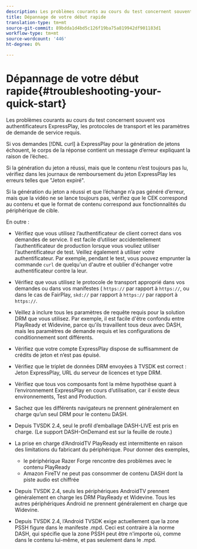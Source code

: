```yaml
---
description: Les problèmes courants au cours du test concernent souvent vos authentificateurs ExpressPlay, les protocoles de transport et les paramètres de demande de service requis.
title: Dépannage de votre début rapide
translation-type: tm+mt
source-git-commit: 89bdda1d4bd5c126f19ba75a819942df901183d1
workflow-type: tm+mt
source-wordcount: '446'
ht-degree: 0%

---
```



# Dépannage de votre début rapide{#troubleshooting-your-quick-start}

Les problèmes courants au cours du test concernent souvent vos authentificateurs ExpressPlay, les protocoles de transport et les paramètres de demande de service requis.

Si vos demandes [!DNL curl] à ExpressPlay pour la génération de jetons échouent, le corps de la réponse contient un message d’erreur expliquant la raison de l’échec.

Si la génération du jeton a réussi, mais que le contenu n’est toujours pas lu, vérifiez dans les journaux de remboursement du jeton ExpressPlay les erreurs telles que &quot;Jeton expiré&quot;.

Si la génération du jeton a réussi et que l’échange n’a pas généré d’erreur, mais que la vidéo ne se lance toujours pas, vérifiez que le CEK correspond au contenu et que le format de contenu correspond aux fonctionnalités du périphérique de cible.

En outre :

* Vérifiez que vous utilisez l’authentificateur de client correct dans vos demandes de service. Il est facile d’utiliser accidentellement l’authentificateur de production lorsque vous vouliez utiliser l’authentificateur de test. Veillez également à utiliser *votre* authentificateur. Par exemple, pendant le test, vous pouvez emprunter la commande `curl` de quelqu&#39;un d&#39;autre et oublier d&#39;échanger votre authentificateur contre la leur.

* Vérifiez que vous utilisez le protocole de transport approprié dans vos demandes ou dans vos manifestes ( `https://` par rapport à `https://`, ou dans le cas de FairPlay, `skd://` par rapport à `https://` par rapport à `https://`.

* Veillez à inclure tous les paramètres de requête requis pour la solution DRM que vous utilisez. Par exemple, il est facile d&#39;être confondu entre PlayReady et Widevine, parce qu&#39;ils travaillent tous deux avec DASH, mais les paramètres de demande requis et les configurations de conditionnement sont différents.
* Vérifiez que votre compte ExpressPlay dispose de suffisamment de crédits de jeton et n’est pas épuisé.
* Vérifiez que le triplet de données DRM envoyées à TVSDK est correct : Jeton ExpressPlay, URL du serveur de licences et type DRM.
* Vérifiez que tous vos composants font la même hypothèse quant à l’environnement ExpressPlay en cours d’utilisation, car il existe deux environnements, Test and Production.
* Sachez que les différents navigateurs ne prennent généralement en charge qu’un seul DRM pour le contenu DASH.
* Depuis TVSDK 2.4, seul le profil d’emballage DASH-LIVE est pris en charge. (Le support DASH-OnDemand est sur la feuille de route.)
* La prise en charge d’AndroidTV PlayReady est intermittente en raison des limitations du fabricant du périphérique. Pour donner des exemples,

   * le périphérique Razer Forge rencontre des problèmes avec le contenu PlayReady
   * Amazon FireTV ne peut pas consommer de contenu DASH dont la piste audio est chiffrée

* Depuis TVSDK 2.4, seuls les périphériques AndroidTV prennent généralement en charge les DRM PlayReady et Widevine. Tous les autres périphériques Android ne prennent généralement en charge que Widevine.
* Depuis TVSDK 2.4, l’Android TVSDK exige actuellement que la zone PSSH figure dans le manifeste .mpd. Ceci est contraire à la norme DASH, qui spécifie que la zone PSSH peut être n&#39;importe où, comme dans le contenu lui-même, et pas seulement dans le .mpd.

